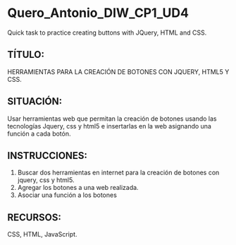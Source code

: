 # Quero_Antonio_DIW_CP1_UD4
Quick task to practice creating buttons with JQuery, HTML and CSS.


## TÍTULO:

HERRAMIENTAS PARA LA CREACIÓN DE BOTONES CON JQUERY, HTML5 Y CSS.

## SITUACIÓN:

Usar herramientas web que permitan la creación de botones usando las tecnologías Jquery, css y html5 e insertarlas en la web asignando una función a cada botón.

## INSTRUCCIONES:

1) Buscar dos herramientas en internet para la creación de botones con jquery, css y html5.
2) Agregar los botones a una web realizada.
3) Asociar una función a los botones

## RECURSOS:

CSS, HTML, JavaScript.
